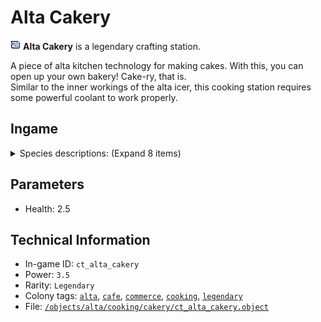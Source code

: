 # Alta Cakery

<img src="https://raw.githubusercontent.com/Ceterai/Enternia/main/objects/alta/cooking/cakery/icon.png" alt="Alta Cakery icon" loading="lazy" height=16px width="auto" /> **Alta Cakery** is a legendary crafting station.

A piece of alta kitchen technology for making cakes. With this, you can open up your own bakery! Cake-ry, that is.  
Similar to the inner workings of the alta icer, this cooking station requires some powerful coolant to work properly.

## Ingame

<details><summary>Species descriptions: (Expand 8 items)</summary>

- Alta: Ah, cakes. Do I want to spend the next couple of hours in bliss?
- Apex: This machine contains various party cakes.
- Avian: I like the smell of this.
- Floran: A tasssty cake machine.
- Glitch: Neutral. A cake machine.
- Human: Some tasty cakes.
- Hylotl: A counter with everything you need to bake a delicious cake.
- Novakid: Don't mind if I do!

</details>

## Parameters

- Health: 2.5

## Technical Information

- In-game ID: `ct_alta_cakery`
- Power: `3.5`
- Rarity: `Legendary`
- Colony tags: [`alta`](https://ceterai.github.io/MyEnternia/Wiki/Tags/Alta), [`cafe`](https://ceterai.github.io/MyEnternia/Wiki/Tags/Cafe), [`commerce`](https://ceterai.github.io/MyEnternia/Wiki/Tags/Commerce), [`cooking`](https://ceterai.github.io/MyEnternia/Wiki/Tags/Cooking), [`legendary`](https://ceterai.github.io/MyEnternia/Wiki/Tags/Legendary)
- File: [`/objects/alta/cooking/cakery/ct_alta_cakery.object`](https://github.com/Ceterai/Enternia/blob/main/objects/alta/cooking/cakery/ct_alta_cakery.object)
